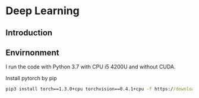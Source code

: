 # Deep Learning

## Introduction

## Envirnonment

I run the code with Python 3.7 with CPU i5 4200U and without CUDA.

Install pytorch by pip

```cmd
pip3 install torch==1.3.0+cpu torchvision==0.4.1+cpu -f https://download.pytorch.org/whl/torch_stable.html
```
